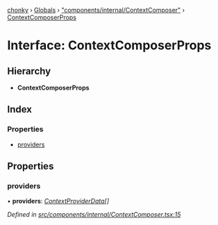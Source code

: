 [chonky](../README.md) › [Globals](../globals.md) › ["components/internal/ContextComposer"](../modules/_components_internal_contextcomposer_.md) › [ContextComposerProps](_components_internal_contextcomposer_.contextcomposerprops.md)

# Interface: ContextComposerProps

## Hierarchy

* **ContextComposerProps**

## Index

### Properties

* [providers](_components_internal_contextcomposer_.contextcomposerprops.md#providers)

## Properties

###  providers

• **providers**: *[ContextProviderData](_components_internal_contextcomposer_.contextproviderdata.md)[]*

*Defined in [src/components/internal/ContextComposer.tsx:15](https://github.com/TimboKZ/Chonky/blob/cc6d20b/src/components/internal/ContextComposer.tsx#L15)*
